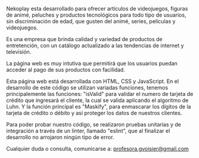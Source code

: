 
Nekoplay esta desarrollado para ofrecer artículos de videojuegos, figuras de animé, peluches y productos tecnológicos para todo tipo de usuarios, sin discriminación de edad, que gusten del animé, series, películas y videojuegos.

Es una empresa que brinda calidad y variedad de productos de entretención, con un catálogo actualizado a las tendencias de internet y televisión.

La página web es muy intutiva que permitirá que los usuarios puedan acceder al pago de sus productos con facilidad.

Esta página web está desarrollada con HTML, CSS y JavaScript.
En el desarrollo de este código se utilizan variadas funciones, tenemos principalemente las funciones: "isValid" para validar el numero de tarjeta de crédito que ingresará el cliente, la cual se valida aplicando el algoritmo de Luhn. Y la función principal es "Maskify", para enmascarar los dígitos de la tarjeta de crédito o débito y así proteger los datos de nuestros clientes.

Para poder probar nuestro código, se realizaron pruebas unitarias y de integración a través de un linter, llamado "eslint", que al finalizar el desarrollo no arrojaron ningún tipo de error.

Cualquier duda o consulta, comunicarse a: profesora.gvoisier@gmail.com